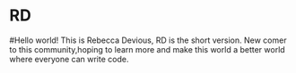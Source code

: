 # RD
#Hello world!
This is Rebecca Devious, RD is the short version. New comer to this community,hoping to learn more and make this world a better world where everyone can write code.
